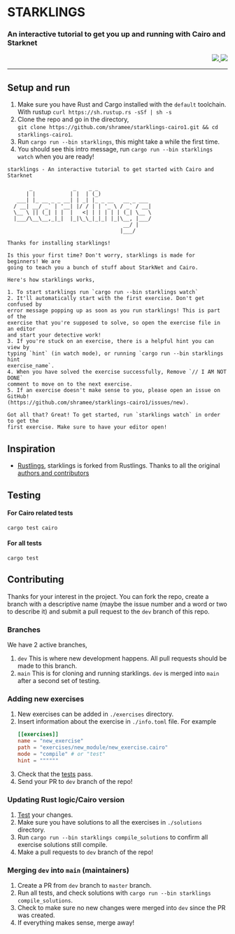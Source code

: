 # STARKLINGS

### An interactive tutorial to get you up and running with Cairo and Starknet

<p align="right">
<a href="https://discord.gg/onlydust">
<img src="https://img.shields.io/badge/Discord-6666FF?style=for-the-badge&logo=discord&logoColor=white" />
</a>
<a href="https://twitter.com/intent/follow?screen_name=onlydust_xyz">
<img src="https://img.shields.io/badge/Twitter-1DA1F2?style=for-the-badge&logo=twitter&logoColor=white" />
</a>
</p>

---

## Setup and run

1. Make sure you have Rust and Cargo installed with the `default` toolchain.  
   With rustup `curl https://sh.rustup.rs -sSf | sh -s`
2. Clone the repo and go in the directory,  
   `git clone https://github.com/shramee/starklings-cairo1.git && cd starklings-cairo1`.
3. Run `cargo run --bin starklings`, this might take a while the first time.
4. You should see this intro message, run `cargo run --bin starklings watch` when you are ready!

```
starklings - An interactive tutorial to get started with Cairo and Starknet

       _             _    _ _
      | |           | |  | (_)
   ___| |_ __ _ _ __| | _| |_ _ __   __ _ ___
  / __| __/ _` | '__| |/ / | | '_ \ / _` / __|
  \__ \ || (_| | |  |   <| | | | | | (_| \__ \
  |___/\__\__,_|_|  |_|\_\_|_|_| |_|\__, |___/
                                     __/ |
                                    |___/

Thanks for installing starklings!

Is this your first time? Don't worry, starklings is made for beginners! We are
going to teach you a bunch of stuff about StarkNet and Cairo.

Here's how starklings works,

1. To start starklings run `cargo run --bin starklings watch`
2. It'll automatically start with the first exercise. Don't get confused by
error message popping up as soon as you run starklings! This is part of the
exercise that you're supposed to solve, so open the exercise file in an editor
and start your detective work!
3. If you're stuck on an exercise, there is a helpful hint you can view by
typing `hint` (in watch mode), or running `cargo run --bin starklings hint
exercise_name`.
4. When you have solved the exercise successfully, Remove `// I AM NOT DONE`
comment to move on to the next exercise.
5. If an exercise doesn't make sense to you, please open an issue on GitHub!
(https://github.com/shramee/starklings-cairo1/issues/new).

Got all that? Great! To get started, run `starklings watch` in order to get the
first exercise. Make sure to have your editor open!
```

## Inspiration

-   [Rustlings](https://github.com/rust-lang/rustlings), starklings is forked from Rustlings. Thanks to all the original [authors and contributors](https://github.com/rust-lang/rustlings)

## Testing

#### For Cairo related tests

```
cargo test cairo
```

#### For all tests

```
cargo test
```

## Contributing

Thanks for your interest in the project. You can fork the repo, create a branch with a descriptive name (maybe the issue number and a word or two to describe it) and submit a pull request to the `dev` branch of this repo.

### Branches

We have 2 active branches,

1. `dev` This is where new development happens. All pull requests should be made to this branch.
2. `main` This is for cloning and running starklings. `dev` is merged into `main` after a second set of testing.

### Adding new exercises

1. New exercises can be added in `./exercises` directory.
2. Insert information about the exercise in `./info.toml` file. For example
    ```toml
    [[exercises]]
    name = "new_exercise"
    path = "exercises/new_module/new_exercise.cairo"
    mode = "compile" # or "test"
    hint = """"""
    ```
3. Check that the [tests](#testing) pass.
4. Send your PR to `dev` branch of the repo!

### Updating Rust logic/Cairo version

1. [Test](#testing) your changes.
2. Make sure you have solutions to all the exercises in `./solutions` directory.
3. Run `cargo run --bin starklings compile_solutions` to confirm all exercise solutions still compile.
4. Make a pull requests to `dev` branch of the repo!

### Merging `dev` into `main` (maintainers)

1. Create a PR from `dev` branch to `master` branch.
2. Run all tests, and check solutions with `cargo run --bin starklings compile_solutions`.
3. Check to make sure no new changes were merged into `dev` since the PR was created.
4. If everything makes sense, merge away!
